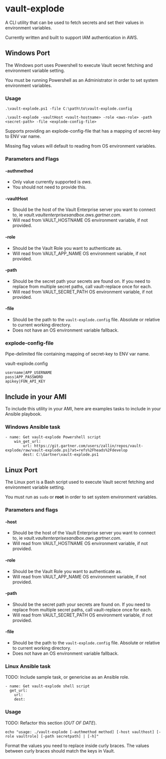 # vault-explode

A CLI utility that can be used to fetch secrets and set their values in
environment variables.  

Currently written and built to support IAM authentication in AWS. 


## Windows Port

The Windows port uses Powershell to execute Vault secret fetching and 
environment variable setting.

You must be running Powershell as an Administrator in order to set system
environment variables.


### Usage

````
.\vault-explode.ps1 -file C:\path\to\vault-explode.config
````

````
.\vault-explode -vaultHost <vault-hostname> -role <aws-role> -path <secret-path> -file <explode-config-file>
````

Supports providing an explode-config-file that has a mapping of secret-key to 
ENV var name.

Missing flag values will default to reading from OS environment variables.


### Parameters and Flags

#### -authmethod 
- Only value currently supported is _aws_. 
- You should not need to provide this.

#### -vaultHost
- Should be the host of the Vault Enterprise server you want to connect to, ie _vault.vaultenterprisesandbox.aws.gartner.com_.
- Will read from VAULT_HOSTNAME OS environment variable, if not provided.

#### -role
- Should be the Vault Role you want to authenticate as. 
- Will read from VAULT_APP_NAME OS environment variable, if not provided.

#### -path
- Should be the secret path your secrets are found on. If you need to replace from multiple 
secret paths, call vault-replace once for each. 
- Will read from VAULT_SECRET_PATH OS environment variable, if not provided.

#### -file 
- Should be the path to the `vault-explode.config` file. Absolute or relative to
current working directory.
- Does not have an OS environment variable fallback.


### explode-config-file

Pipe-delimited file containing mapping of secret-key to ENV var name.

vault-explode.config
````
username|APP_USERNAME
pass|APP_PASSWORD
apikey|FUN_API_KEY
````


## Include in your AMI

To include this utility in your AMI, here are examples tasks to include in your Ansible playbook. 

### Windows Ansible task
````
- name: Get vault-explode Powershell script
    win_get_url:
        url: https://git.gartner.com/users/zallin/repos/vault-explode/raw/vault-explode.ps1?at=refs%2Fheads%2Fdevelop
        dest: C:\Gartner\vault-explode.ps1
````


## Linux Port

The Linux port is a Bash script used to execute Vault secret fetching 
and environment variable setting. 

You must run as `sudo` or **root** in order to set system environment 
variables.


### Parameters and flags

#### -host
- Should be the host of the Vault Enterprise server you want to connect to, ie _vault.vaultenterprisesandbox.aws.gartner.com_.
- Will read from VAULT_HOSTNAME OS environment variable, if not provided.

#### -role
- Should be the Vault Role you want to authenticate as. 
- Will read from VAULT_APP_NAME OS environment variable, if not provided.

#### -path
- Should be the secret path your secrets are found on. If you need to replace from multiple 
secret paths, call vault-replace once for each. 
- Will read from VAULT_SECRET_PATH OS environment variable, if not provided.

#### -file 
- Should be the path to the `vault-explode.config` file. Absolute or relative to
current working directory.
- Does not have an OS environment variable fallback.


### Linux Ansible task
TODO: Include sample task, or genericise as an Ansible role.
````
- name: Get vault-explode shell script
  get_url: 
    url: 
    dest: 
````


###  Usage
TODO: Refactor this section (*OUT OF DATE*).
````
echo "usage: ./vault-explode [-authmethod method] [-host vaulthost] [-role vaultrole] [-path secretpath] | [-h]"
````

Format the values you need to replace inside curly braces. The values between curly braces should 
match the keys in Vault. 

